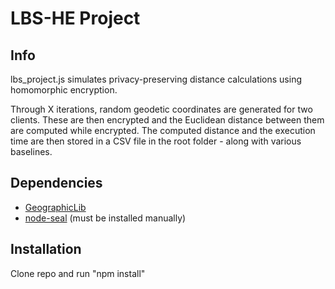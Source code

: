 # LBS-HE Project

## Info
lbs_project.js simulates privacy-preserving distance calculations using homomorphic encryption.

Through X iterations, random geodetic coordinates are generated for two clients. These are then encrypted and the Euclidean distance between them are computed while encrypted.
The computed distance and the execution time are then stored in a CSV file in the root folder - along with various baselines.

## Dependencies
- [GeographicLib](https://www.npmjs.com/package/geographiclib)
- [node-seal](https://github.com/s0l0ist/node-seal) (must be installed manually)

## Installation
Clone repo and run "npm install"